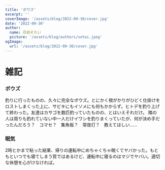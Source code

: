 ```yaml
---
title: 'ボウズ'
excerpt: ''
coverImage: '/assets/blog/2022-09-30/cover.jpg'
date: '2022-09-30'
author:
  name: 花初そたい
  picture: '/assets/blog/authors/sotai.jpeg'
ogImage:
  url: '/assets/blog/2022-09-30/cover.jpg'
---
```

# 雑記

### ボウズ
釣りに行ったものの、久々に完全なボウズ。とにかく根がかりがひどく仕掛けをロストしまくった上に、サビキにもイソメにも何もかからず。ヒトデを釣り上げて終わった。友達はカサゴを数匹釣っていたものの、とはいえそれだけ。
隣の人は周りも釣れていない中一人だけイワシを釣りまくっていたが、何が決め手だったんだろう？　コマセ？　集魚板？　常夜灯？　教えてほしい……

### 眠気
2時とかまで粘った結果、帰りの運転中にめちゃくちゃ眠くてヤバかった。もともといつでも寝てしまう質ではあるけど、運転中に寝るのはマジでヤバい。適切な休憩を心がけなければ。